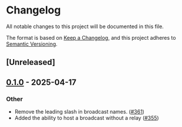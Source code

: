 # Changelog

All notable changes to this project will be documented in this file.

The format is based on [Keep a Changelog](https://keepachangelog.com/en/1.0.0/),
and this project adheres to [Semantic Versioning](https://semver.org/spec/v2.0.0.html).

## [Unreleased]

## [0.1.0](https://github.com/kixelated/moq-rs/releases/tag/moq-karp-cli-v0.1.0) - 2025-04-17

### Other

- Remove the leading slash in broadcast names. ([#361](https://github.com/kixelated/moq-rs/pull/361))
- Added the ability to host a broadcast without a relay ([#355](https://github.com/kixelated/moq-rs/pull/355))
